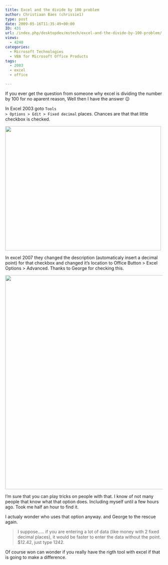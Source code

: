 ```yaml
---
title: Excel and the divide by 100 problem
author: Christiaan Baes (chrissie1)
type: post
date: 2009-05-16T11:35:49+00:00
ID: 431
url: /index.php/desktopdev/mstech/excel-and-the-divide-by-100-problem/
views:
  - 4248
categories:
  - Microsoft Technologies
  - VBA for Microsoft Office Products
tags:
  - 2003
  - excel
  - office

---
```

If you ever get the question from someone why excel is dividing the number by 100 for no aparent reason, Well then I have the answer 😉

In Excel 2003 goto <span class="MT_blue"><code class="codespan">Tools > Options > Edit > Fixed decimal</code></span> places. Chances are that that little checkbox is checked. 

<div class="image_block">
  <img src="/wp-content/uploads/blogs/DesktopDev/exceldecimal%20places.jpg" alt="" title="" width="498" height="398" />
</div>

In excel 2007 they changed the description (automaticaly insert a decimal point) for that checkbox and changed it&#8217;s location to <span class="MT_blue">Office Button > Excel Options > Advanced</span>. Thanks to George for checking this.

<div class="image_block">
  <img src="/wp-content/uploads/blogs/DesktopDev/FixedDecimals.png" alt="" title="" width="840" height="685" />
</div>

I&#8217;m sure that you can play tricks on people with that. I know of not many people that know what that option does. Including myself until a few hours ago. Took me half an hour to find it. 

I actualy wonder who uses that option anyway. and George to the rescue again. 

> I suppose&#8230;.. if you are entering a lot of data (like money with 2 fixed decimal places), it would be faster to enter the data without the point. $12.42, just type 1242. 

Of course won can wonder if you really have the rigth tool with excel if that is going to make a difference.